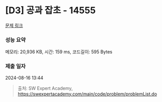 # [D3] 공과 잡초 - 14555 

[문제 링크](https://swexpertacademy.com/main/code/problem/problemDetail.do?contestProbId=AYGtoa3qARcDFARC) 

### 성능 요약

메모리: 20,936 KB, 시간: 159 ms, 코드길이: 595 Bytes

### 제출 일자

2024-08-16 13:44



> 출처: SW Expert Academy, https://swexpertacademy.com/main/code/problem/problemList.do